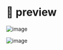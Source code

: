 # 🍚 preview

![image](https://github.com/user-attachments/assets/4f8c8d34-1f9c-4083-8970-8015cbf633d3)

![image](https://github.com/user-attachments/assets/ada5875c-5607-4082-bfb9-e09bdf02e487)
